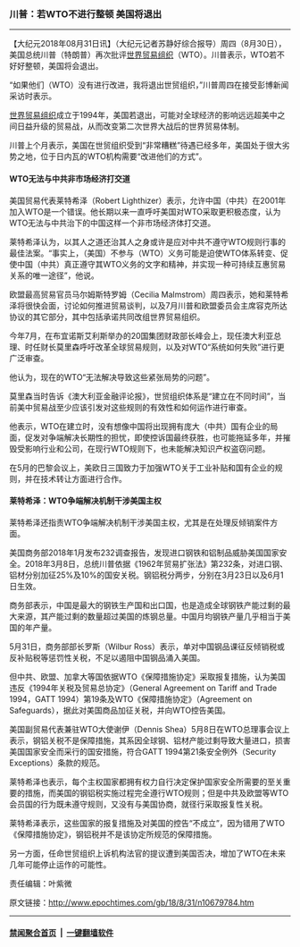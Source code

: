 ### 川普：若WTO不进行整顿 美国将退出
------------------------

<p>【大纪元2018年08月31日讯】（大纪元记者苏静好综合报导）周四（8月30日），美国总统川普（特朗普）再次批评<a href="http://www.epochtimes.com/gb/tag/%E4%B8%96%E7%95%8C%E8%B4%B8%E6%98%93%E7%BB%84%E7%BB%87.html">世界贸易组织</a>（WTO）。川普表示，WTO若不好好整顿，美国将会退出。</p>
<p>“如果他们（WTO）没有进行改进，我将退出世贸组织，”川普周四在接受彭博新闻采访时表示。</p>
<p><a href="http://www.epochtimes.com/gb/tag/%E4%B8%96%E7%95%8C%E8%B4%B8%E6%98%93%E7%BB%84%E7%BB%87.html">世界贸易组织</a>成立于1994年，美国若退出，可能对全球经济的影响远远超美中之间日益升级的贸易战，从而改变第二次世界大战后的世界贸易体制。</p>
<p>川普上个月表示，美国在世贸组织受到“非常糟糕”待遇已经多年，美国处于很大劣势之地，位于日内瓦的WTO机构需要“改进他们的方式”。</p>
<h4>WTO无法与中共非市场经济打交道</h4>
<p>美国贸易代表莱特希泽（Robert Lighthizer）表示，允许中国（中共）在2001年加入WTO是一个错误。他长期以来一直呼吁美国对WTO采取更积极态度，认为WTO无法与中共治下的中国这样一个非市场经济体打交道。</p>
<p>莱特希泽认为，以其人之道还治其人之身或许是应对中共不遵守WTO规则行事的最佳法案。“事实上，（美国）不参与（WTO）义务可能是迫使WTO体系转变、促使中国（中共）真正遵守其WTO义务的文字和精神，并实现一种可持续互惠贸易关系的唯一途径”，他说。</p>
<p>欧盟最高贸易官员马尔姆斯特罗姆（Cecilia Malmstrom）周四表示，她和莱特希泽将很快会面，讨论如何推进贸易谈判，以及7月川普和欧盟委员会主席容克所达协议的其它部分，其中包括承诺共同改组世界贸易组织。</p>
<p>今年7月，在布宜诺斯艾利斯举办的20国集团财政部长峰会上，现任澳大利亚总理、时任财长莫里森呼吁改革全球贸易规则，以及对WTO“系统如何失败”进行更广泛审查。</p>
<p>他认为，现在的WTO“无法解决导致这些紧张局势的问题”。</p>
<p>莫里森当时告诉《澳大利亚金融评论报》，世贸组织体系是“建立在不同时间”，当前美中贸易战至少应该引发对这些规则的有效性和如何运作进行审查。</p>
<p>他表示，WTO在建立时，没有想像中国将出现拥有庞大（中共）国有企业的局面，促发对争端解决长期性的担忧，即使控诉国最终获胜，也可能拖延多年，并摧毁受影响行业和公司，在现行WTO规则下，也未能解决知识产权盗窃问题。</p>
<p>在5月的巴黎会议上，美欧日三国致力于加强WTO关于工业补贴和国有企业的规则，并在技术转让方面进行合作。</p>
<h4>莱特希泽：WTO争端解决机制干涉美国主权</h4>
<p>莱特希泽还指责WTO争端解决机制干涉美国主权，尤其是在处理反倾销案件方面。</p>
<p>美国商务部2018年1月发布232调查报告，发现进口钢铁和铝制品威胁美国国家安全。2018年3月8日，总统川普依据《1962年贸易扩张法》第232条，对进口钢、铝材分别加征25%及10%的国安关税。钢铝税分两步，分别在3月23日以及6月1日生效。</p>
<p>商务部表示，中国是最大的钢铁生产国和出口国，也是造成全球钢铁产能过剩的最大来源，其产能过剩的数量超过美国的炼钢总量。中国月均钢铁产量几乎相当于美国的年产量。</p>
<p>5月31日，商务部部长罗斯（Wilbur Ross）表示，单对中国钢品课征反倾销税或反补贴税等惩罚性关税，不足以遏阻中国钢品涌入美国。</p>
<p>但中共、欧盟、加拿大等国依据WTO《保障措施协定》采取报复措施，认为美国违反《1994年关税及贸易总协定》（General Agreement on Tariff and Trade 1994，GATT 1994）第19条及WTO《保障措施协定》（Agreement on Safeguards），据此对美国商品加征关税，并向WTO控告美国。</p>
<p>美国副贸易代表兼驻WTO大使谢伊（Dennis Shea）5月8日在WTO总理事会议上表示，钢铝关税不是保障措施，其系因全球钢、铝材产能过剩导致大量进口，损害美国国家安全而采行的国安措施，符合GATT 1994第21条安全例外（Security Exceptions）条款的规范。</p>
<p>莱特希泽也表示，每个主权国家都拥有权力自行决定保护国家安全所需要的至关重要的措施，而美国的钢铝税实施过程完全遵行WTO规则；但是中共及欧盟等WTO会员国的行为既未遵守规则，又没有与美国协商，就径行采取报复性关税。</p>
<p>莱特希泽表示，这些国家的报复措施及对美国的控告“不成立”，因为错用了WTO《保障措施协定》，钢铝税并不是该协定所规范的保障措施。</p>
<p>另一方面，任命世贸组织上诉机构法官的提议遭到美国否决，增加了WTO在未来几年可能停止运作的可能性。</p>
<p>责任编辑：叶紫微</p>

原文链接：http://www.epochtimes.com/gb/18/8/31/n10679784.htm


------------------------
#### [禁闻聚合首页](https://github.com/gfw-breaker/banned-news/blob/master/README.md) &nbsp;|&nbsp;  [一键翻墙软件](https://github.com/gfw-breaker/nogfw/blob/master/README.md)